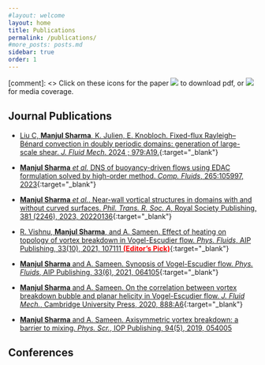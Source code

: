 ```yaml
---
#layout: welcome
layout: home
title: Publications
permalink: /publications/
#more_posts: posts.md
sidebar: true
order: 1
---
```


[comment]: <> Click on these icons for the paper <img src="images/file-cloud-download.png"> to download pdf, or <img src="images/media.png"> for media coverage.
## Journal Publications

* [Liu C, **Manjul Sharma**, K. Julien, E. Knobloch. Fixed-flux Rayleigh–Bénard convection in doubly periodic domains: generation of large-scale shear. *J. Fluid Mech*. 2024 ; 979:A19.](https://doi.org/10.1017/jfm.2023.1057){:target="_blank"}

* [**Manjul Sharma** *et al.* DNS of buoyancy-driven flows using EDAC formulation solved by high-order method. *Comp. Fluids*, 265:105997, 2023](https://doi.org/10.1016/j.compfluid.2023.105997){:target="_blank"}

* [**Manjul Sharma** *et al.*. Near-wall vortical structures in domains with and without curved surfaces. *Phil. Trans. R. Soc. A*, Royal Society Publishing, 381 (2246), 2023, 20220136](https://doi.org/10.1098/rsta.2022.0136){:target="_blank"}

* [R. Vishnu, **Manjul Sharma**, and A. Sameen. Effect of heating on topology of vortex breakdown in Vogel-Escudier flow. *Phys. Fluids*, AIP Publishing, 33(10), 2021, 107111 <span style="color: red">**(Editor’s Pick)**</span>](https://doi.org/10.1063/5.0065134){:target="_blank"}
* [**Manjul Sharma** and A. Sameen. Synopsis of Vogel-Escudier flow. *Phys. Fluids*, AIP Publishing, 33(6), 2021, 064105](https://doi.org/10.1063/5.0053847){:target="_blank"}

* [**Manjul Sharma** and A. Sameen. On the correlation between vortex breakdown bubble and planar helicity in Vogel-Escudier flow. *J. Fluid Mech.*, Cambridge University Press, 2020, 888:A6](https://doi.org/10.1017/jfm.2020.43){:target="_blank"}

* [**Manjul Sharma** and A. Sameen. Axisymmetric vortex breakdown: a barrier to mixing. *Phys. Scr.*, IOP Publishing, 94(5), 2019, 054005](https://doi.org/10.1088/1402-4896/ab0097)

## Conferences

